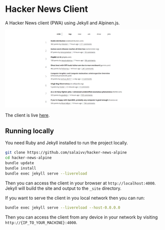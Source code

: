 # Hacker News Client

A Hacker News client (PWA) using Jekyll and Alpinen.js.

![Desktop Screenshot](/images/desktop.png)

The client is live [here](https://alpinehn.pages.dev).

## Running locally

You need Ruby and Jekyll installed to run the project locally.

```bash
git clone https://github.com/salaivv/hacker-news-alpine
cd hacker-news-alpine
bundle update
bundle install
bundle exec jekyll serve --livereload
```

Then you can access the client in your browser at `http://localhost:4000`. Jekyll will build the site and output to the `_site` directory.

If you want to serve the client in you local network then you can run:

```bash
bundle exec jekyll serve --livereload --host-0.0.0.0
```

Then you can access the client from any device in your network by visiting `http://{IP_TO_YOUR_MACHINE}:4000`.
